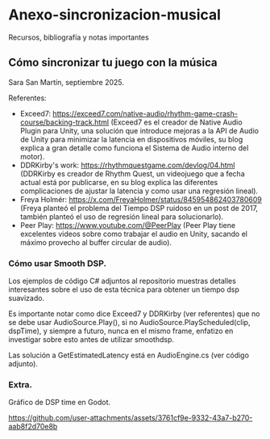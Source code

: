 # Anexo-sincronizacion-musical
Recursos, bibliografía y notas importantes

## Cómo sincronizar tu juego con la música
Sara San Martín, septiembre 2025.

Referentes:
- Exceed7: https://exceed7.com/native-audio/rhythm-game-crash-course/backing-track.html
(Exceed7 es el creador de Native Audio Plugin para Unity, una solución que introduce mejoras a la API de Audio de Unity para minimizar la latencia en dispositivos móviles, su blog explica a gran detalle como funciona el Sistema de Audio interno del motor).
- DDRKirby's work: https://rhythmquestgame.com/devlog/04.html
(DDRKirby es creador de Rhythm Quest, un videojuego que a fecha actual está por publicarse, en su blog explica las diferentes complicaciones de ajustar la latencia y como usar una regresión lineal).
- Freya Holmér: https://x.com/FreyaHolmer/status/845954862403780609
(Freya planteó el problema del Tiempo DSP ruidoso en un post de 2017, también planteó el uso de regresión lineal para solucionarlo).
- Peer Play: https://www.youtube.com/@PeerPlay
(Peer Play tiene excelentes videos sobre como trabajar el audio en Unity, sacando el máximo provecho al buffer circular de audio).

### Cómo usar Smooth DSP.

Los ejemplos de código C# adjuntos al repositorio muestras detalles interesantes sobre el uso de esta técnica para obtener un tiempo dsp suavizado.

Es importante notar como dice Exceed7 y DDRKirby (ver referentes) que no se debe usar AudioSource.Play(), si no AudioSource.PlayScheduled(clip, dspTime), y siempre a futuro, nunca en el mismo frame, enfatizo en investigar sobre esto antes de utilizar smoothdsp.

Las solución a GetEstimatedLatency está en AudioEngine.cs (ver código adjunto).

### Extra.
Gráfico de DSP time en Godot.

https://github.com/user-attachments/assets/3761cf9e-9332-43a7-b270-aab8f2d70e8b







